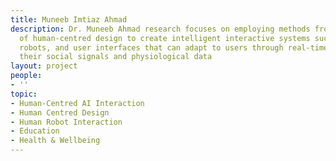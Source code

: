```yaml
---
title: Muneeb Imtiaz Ahmad
description: Dr. Muneeb Ahmad research focuses on employing methods from the field
  of human-centred design to create intelligent interactive systems such as social
  robots, and user interfaces that can adapt to users through real-time analysis of
  their social signals and physiological data
layout: project
people:
- ''
topic:
- Human-Centred AI Interaction
- Human Centred Design
- Human Robot Interaction
- Education
- Health & Wellbeing
---
```

